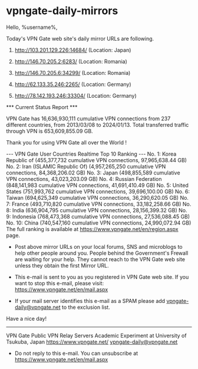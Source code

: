 # vpngate-daily-mirrors

Hello, %username%,

Today's VPN Gate web site's daily mirror URLs are following.

1. http://103.201.129.226:14684/
   (Location: Japan)

2. http://146.70.205.2:6283/
   (Location: Romania)

3. http://146.70.205.6:34299/
   (Location: Romania)

4. http://62.133.35.246:2265/
   (Location: Germany)

5. http://78.142.193.246:33304/
   (Location: Germany)


*** Current Status Report ***

VPN Gate has 16,636,930,111 cumulative VPN connections from 237 different countries, from 2013/03/08 to 2024/01/13.
Total transferred traffic through VPN is 653,609,855.09 GB.

Thank you for using VPN Gate all over the World !


--- VPN Gate User Countries Realtime Top 10 Ranking ---
No. 1: Korea Republic of (455,377,732 cumulative VPN connections, 97,965,638.44 GB)
No. 2: Iran (ISLAMIC Republic Of) (4,957,265,250 cumulative VPN connections, 84,368,206.02 GB)
No. 3: Japan (498,855,589 cumulative VPN connections, 43,023,203.09 GB)
No. 4: Russian Federation (848,141,983 cumulative VPN connections, 41,691,410.49 GB)
No. 5: United States (751,993,762 cumulative VPN connections, 39,696,100.00 GB)
No. 6: Taiwan (694,625,349 cumulative VPN connections, 36,290,620.05 GB)
No. 7: France (493,710,820 cumulative VPN connections, 33,182,258.66 GB)
No. 8: India (636,904,795 cumulative VPN connections, 28,156,399.32 GB)
No. 9: Indonesia (768,473,368 cumulative VPN connections, 27,536,088.45 GB)
No. 10: China (740,547,160 cumulative VPN connections, 24,990,072.94 GB)
The full ranking is available at https://www.vpngate.net/en/region.aspx page.


* Post above mirror URLs on your local forums, SNS and microblogs
  to help other people around you.
  People behind the Government's Frewall are waiting for your help.
  They cannot reach to the VPN Gate web site
  unless they obtain the first Mirror URL.

* This e-mail is sent to you as you registered in VPN Gate web site.
  If you want to stop this e-mail, please visit:
  https://www.vpngate.net/en/mail.aspx

* If your mail server identifies this e-mail as a SPAM
  please add vpngate-daily@vpngate.net to the exclusion list.

Have a nice day!

------------------------------------------------------
VPN Gate Public VPN Relay Servers
Academic Experiment at University of Tsukuba, Japan
https://www.vpngate.net/
vpngate-daily@vpngate.net
* Do not reply to this e-mail.
  You can unsubscribe at https://www.vpngate.net/en/mail.aspx


